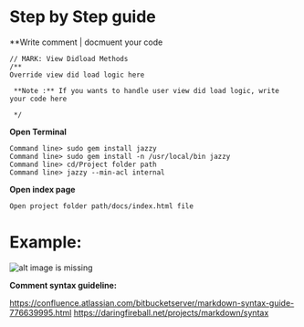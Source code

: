 # Step by Step guide

**Write comment | docmuent your code
       
    // MARK: View Didload Methods
    /**
    Override view did load logic here
     
     **Note :** If you wants to handle user view did load logic, write your code here

     */

**Open Terminal**

    Command line> sudo gem install jazzy
    Command line> sudo gem install -n /usr/local/bin jazzy
    Command line> cd/Project folder path
    Command line> jazzy --min-acl internal


**Open index page**
   
    Open project folder path/docs/index.html file


# Example: 
![alt image is missing](https://res.cloudinary.com/atifcloud/image/upload/v1569412493/4_ggjy64.png)


**Comment syntax guideline:**
    
https://confluence.atlassian.com/bitbucketserver/markdown-syntax-guide-776639995.html
https://daringfireball.net/projects/markdown/syntax
